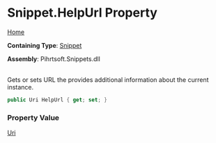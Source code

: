 # Snippet\.HelpUrl Property

[Home](../../../../README.md)

**Containing Type**: [Snippet](../README.md)

**Assembly**: Pihrtsoft\.Snippets\.dll

\
Gets or sets URL the provides additional information about the current instance\.

```csharp
public Uri HelpUrl { get; set; }
```

### Property Value

[Uri](https://docs.microsoft.com/en-us/dotnet/api/system.uri)

